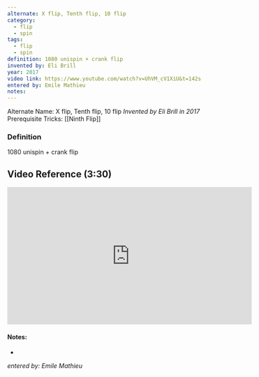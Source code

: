```yaml
---
alternate: X flip, Tenth flip, 10 flip
category:
  - flip
  - spin
tags:
  - flip
  - spin
definition: 1080 unispin + crank flip
invented by: Eli Brill
year: 2017
video link: https://www.youtube.com/watch?v=UhVM_cV1XiU&t=142s
entered by: Emile Mathieu
notes: 
---
```

Alternate Name: X flip, Tenth flip, 10 flip
*Invented by Eli Brill in 2017*
Prerequisite Tricks: [[Ninth Flip]]

### Definition
1080 unispin + crank flip

## Video Reference (3:30)
<iframe width="560" height="315" src="https://www.youtube.com/embed/UhVM_cV1XiU?si=uuguF_Fuiu3X9TRK" title="YouTube video player" frameborder="0" allow="accelerometer; autoplay; clipboard-write; encrypted-media; gyroscope; picture-in-picture; web-share" referrerpolicy="strict-origin-when-cross-origin" allowfullscreen></iframe>

#### Notes:
- 
*entered by: Emile Mathieu*
